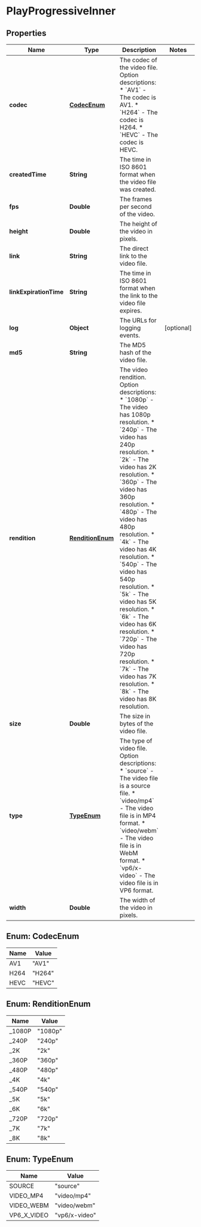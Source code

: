

# PlayProgressiveInner


## Properties

| Name | Type | Description | Notes |
|------------ | ------------- | ------------- | -------------|
|**codec** | [**CodecEnum**](#CodecEnum) | The codec of the video file.  Option descriptions:  * &#x60;AV1&#x60; - The codec is AV1.  * &#x60;H264&#x60; - The codec is H264.  * &#x60;HEVC&#x60; - The codec is HEVC.  |  |
|**createdTime** | **String** | The time in ISO 8601 format when the video file was created. |  |
|**fps** | **Double** | The frames per second of the video. |  |
|**height** | **Double** | The height of the video in pixels. |  |
|**link** | **String** | The direct link to the video file. |  |
|**linkExpirationTime** | **String** | The time in ISO 8601 format when the link to the video file expires. |  |
|**log** | **Object** | The URLs for logging events. |  [optional] |
|**md5** | **String** | The MD5 hash of the video file. |  |
|**rendition** | [**RenditionEnum**](#RenditionEnum) | The video rendition.  Option descriptions:  * &#x60;1080p&#x60; - The video has 1080p resolution.  * &#x60;240p&#x60; - The video has 240p resolution.  * &#x60;2k&#x60; - The video has 2K resolution.  * &#x60;360p&#x60; - The video has 360p resolution.  * &#x60;480p&#x60; - The video has 480p resolution.  * &#x60;4k&#x60; - The video has 4K resolution.  * &#x60;540p&#x60; - The video has 540p resolution.  * &#x60;5k&#x60; - The video has 5K resolution.  * &#x60;6k&#x60; - The video has 6K resolution.  * &#x60;720p&#x60; - The video has 720p resolution.  * &#x60;7k&#x60; - The video has 7K resolution.  * &#x60;8k&#x60; - The video has 8K resolution.  |  |
|**size** | **Double** | The size in bytes of the video file. |  |
|**type** | [**TypeEnum**](#TypeEnum) | The type of video file.  Option descriptions:  * &#x60;source&#x60; - The video file is a source file.  * &#x60;video/mp4&#x60; - The video file is in MP4 format.  * &#x60;video/webm&#x60; - The video file is in WebM format.  * &#x60;vp6/x-video&#x60; - The video file is in VP6 format.  |  |
|**width** | **Double** | The width of the video in pixels. |  |



## Enum: CodecEnum

| Name | Value |
|---- | -----|
| AV1 | &quot;AV1&quot; |
| H264 | &quot;H264&quot; |
| HEVC | &quot;HEVC&quot; |



## Enum: RenditionEnum

| Name | Value |
|---- | -----|
| _1080P | &quot;1080p&quot; |
| _240P | &quot;240p&quot; |
| _2K | &quot;2k&quot; |
| _360P | &quot;360p&quot; |
| _480P | &quot;480p&quot; |
| _4K | &quot;4k&quot; |
| _540P | &quot;540p&quot; |
| _5K | &quot;5k&quot; |
| _6K | &quot;6k&quot; |
| _720P | &quot;720p&quot; |
| _7K | &quot;7k&quot; |
| _8K | &quot;8k&quot; |



## Enum: TypeEnum

| Name | Value |
|---- | -----|
| SOURCE | &quot;source&quot; |
| VIDEO_MP4 | &quot;video/mp4&quot; |
| VIDEO_WEBM | &quot;video/webm&quot; |
| VP6_X_VIDEO | &quot;vp6/x-video&quot; |



